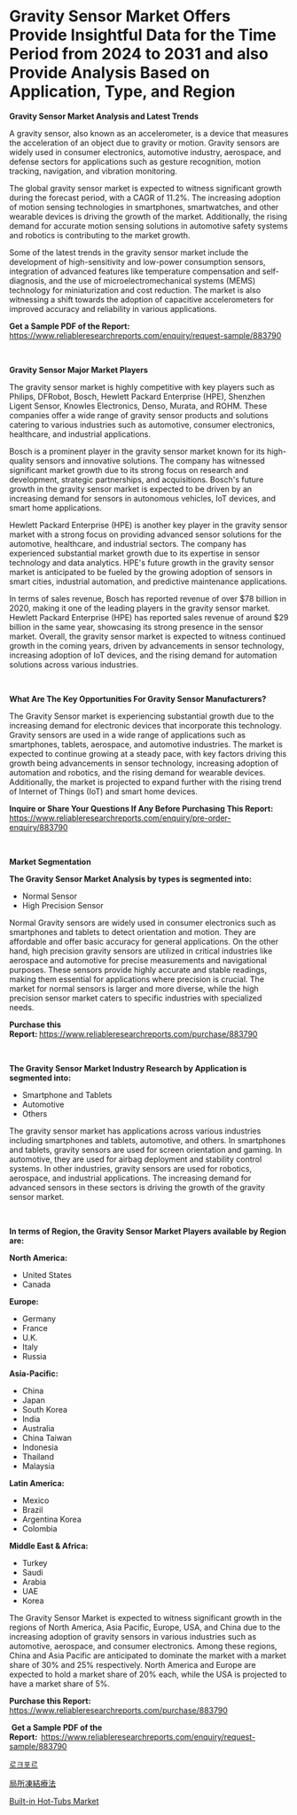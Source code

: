 <p><h1>Gravity Sensor Market Offers Provide Insightful Data for the Time Period from 2024 to 2031 and also Provide Analysis Based on Application, Type, and Region</h1></p><p><strong>Gravity Sensor Market Analysis and Latest Trends</strong></p>
<p><p>A gravity sensor, also known as an accelerometer, is a device that measures the acceleration of an object due to gravity or motion. Gravity sensors are widely used in consumer electronics, automotive industry, aerospace, and defense sectors for applications such as gesture recognition, motion tracking, navigation, and vibration monitoring.</p><p>The global gravity sensor market is expected to witness significant growth during the forecast period, with a CAGR of 11.2%. The increasing adoption of motion sensing technologies in smartphones, smartwatches, and other wearable devices is driving the growth of the market. Additionally, the rising demand for accurate motion sensing solutions in automotive safety systems and robotics is contributing to the market growth.</p><p>Some of the latest trends in the gravity sensor market include the development of high-sensitivity and low-power consumption sensors, integration of advanced features like temperature compensation and self-diagnosis, and the use of microelectromechanical systems (MEMS) technology for miniaturization and cost reduction. The market is also witnessing a shift towards the adoption of capacitive accelerometers for improved accuracy and reliability in various applications.</p></p>
<p><strong>Get a Sample PDF of the Report:&nbsp;</strong> <a href="https://www.reliableresearchreports.com/enquiry/request-sample/883790">https://www.reliableresearchreports.com/enquiry/request-sample/883790</a></p>
<p>&nbsp;</p>
<p><strong>Gravity Sensor Major Market Players</strong></p>
<p><p>The gravity sensor market is highly competitive with key players such as Philips, DFRobot, Bosch, Hewlett Packard Enterprise (HPE), Shenzhen Ligent Sensor, Knowles Electronics, Denso, Murata, and ROHM. These companies offer a wide range of gravity sensor products and solutions catering to various industries such as automotive, consumer electronics, healthcare, and industrial applications.</p><p>Bosch is a prominent player in the gravity sensor market known for its high-quality sensors and innovative solutions. The company has witnessed significant market growth due to its strong focus on research and development, strategic partnerships, and acquisitions. Bosch's future growth in the gravity sensor market is expected to be driven by an increasing demand for sensors in autonomous vehicles, IoT devices, and smart home applications.</p><p>Hewlett Packard Enterprise (HPE) is another key player in the gravity sensor market with a strong focus on providing advanced sensor solutions for the automotive, healthcare, and industrial sectors. The company has experienced substantial market growth due to its expertise in sensor technology and data analytics. HPE's future growth in the gravity sensor market is anticipated to be fueled by the growing adoption of sensors in smart cities, industrial automation, and predictive maintenance applications.</p><p>In terms of sales revenue, Bosch has reported revenue of over $78 billion in 2020, making it one of the leading players in the gravity sensor market. Hewlett Packard Enterprise (HPE) has reported sales revenue of around $29 billion in the same year, showcasing its strong presence in the sensor market. Overall, the gravity sensor market is expected to witness continued growth in the coming years, driven by advancements in sensor technology, increasing adoption of IoT devices, and the rising demand for automation solutions across various industries.</p></p>
<p>&nbsp;</p>
<p><strong>What Are The Key Opportunities For Gravity Sensor Manufacturers?</strong></p>
<p><p>The Gravity Sensor market is experiencing substantial growth due to the increasing demand for electronic devices that incorporate this technology. Gravity sensors are used in a wide range of applications such as smartphones, tablets, aerospace, and automotive industries. The market is expected to continue growing at a steady pace, with key factors driving this growth being advancements in sensor technology, increasing adoption of automation and robotics, and the rising demand for wearable devices. Additionally, the market is projected to expand further with the rising trend of Internet of Things (IoT) and smart home devices.</p></p>
<p><strong>Inquire or Share Your Questions If Any Before Purchasing This Report:</strong> <a href="https://www.reliableresearchreports.com/enquiry/pre-order-enquiry/883790">https://www.reliableresearchreports.com/enquiry/pre-order-enquiry/883790</a></p>
<p>&nbsp;</p>
<p><strong>Market Segmentation</strong></p>
<p><strong>The Gravity Sensor Market Analysis by types is segmented into:</strong></p>
<p><ul><li>Normal Sensor</li><li>High Precision Sensor</li></ul></p>
<p><p>Normal Gravity sensors are widely used in consumer electronics such as smartphones and tablets to detect orientation and motion. They are affordable and offer basic accuracy for general applications. On the other hand, high precision gravity sensors are utilized in critical industries like aerospace and automotive for precise measurements and navigational purposes. These sensors provide highly accurate and stable readings, making them essential for applications where precision is crucial. The market for normal sensors is larger and more diverse, while the high precision sensor market caters to specific industries with specialized needs.</p></p>
<p><strong>Purchase this Report:&nbsp;</strong><a href="https://www.reliableresearchreports.com/purchase/883790">https://www.reliableresearchreports.com/purchase/883790</a></p>
<p>&nbsp;</p>
<p><strong>The Gravity Sensor Market Industry Research by Application is segmented into:</strong></p>
<p><ul><li>Smartphone and Tablets</li><li>Automotive</li><li>Others</li></ul></p>
<p><p>The gravity sensor market has applications across various industries including smartphones and tablets, automotive, and others. In smartphones and tablets, gravity sensors are used for screen orientation and gaming. In automotive, they are used for airbag deployment and stability control systems. In other industries, gravity sensors are used for robotics, aerospace, and industrial applications. The increasing demand for advanced sensors in these sectors is driving the growth of the gravity sensor market.</p></p>
<p>&nbsp;</p>
<p><strong>In terms of Region, the Gravity Sensor Market Players available by Region are:</strong></p>
<p>
    <p> <strong> North America: </strong>
        <ul>
            <li>United States</li>
            <li>Canada</li>
        </ul>
        </p> 
    <p> <strong> Europe: </strong>
        <ul>
            <li>Germany</li>
            <li>France</li>
            <li>U.K.</li>
            <li>Italy</li>
            <li>Russia</li>
        </ul>
        </p> 
    <p> <strong> Asia-Pacific: </strong>
        <ul>
            <li>China</li>
            <li>Japan</li>
            <li>South Korea</li>
            <li>India</li>
            <li>Australia</li>
            <li>China Taiwan</li>
            <li>Indonesia</li>
            <li>Thailand</li>
            <li>Malaysia</li>
        </ul>
        </p> 
    <p> <strong> Latin America: </strong>
        <ul>
            <li>Mexico</li>
            <li>Brazil</li>
            <li>Argentina Korea</li>
            <li>Colombia</li>
        </ul>
        </p> 
    <p> <strong> Middle East & Africa: </strong>
        <ul>
            <li>Turkey</li>
            <li>Saudi</li>
            <li>Arabia</li>
            <li>UAE</li>
            <li>Korea</li>
        </ul>
    </p>
    </p>
<p><p>The Gravity Sensor Market is expected to witness significant growth in the regions of North America, Asia Pacific, Europe, USA, and China due to the increasing adoption of gravity sensors in various industries such as automotive, aerospace, and consumer electronics. Among these regions, China and Asia Pacific are anticipated to dominate the market with a market share of 30% and 25% respectively. North America and Europe are expected to hold a market share of 20% each, while the USA is projected to have a market share of 5%.</p></p>
<p><strong>Purchase this Report: </strong><a href="https://www.reliableresearchreports.com/purchase/883790">https://www.reliableresearchreports.com/purchase/883790</a></p>
<p>&nbsp;<strong>Get a Sample PDF of the Report:&nbsp;&nbsp;</strong><a href="https://www.reliableresearchreports.com/enquiry/request-sample/883790">https://www.reliableresearchreports.com/enquiry/request-sample/883790</a></p>
<p><strong></strong></p>
<p><p><a href="https://github.com/plelbej847484502/Market-Research-Report-List-1/blob/main/61187069011.md">로크포르</a></p><p><a href="https://github.com/oafhukehf4709715/Market-Research-Report-List-1/blob/main/24405119698.md">局所凍結療法</a></p><p><a href="https://github.com/suaretopek9/Market-Research-Report-List-2/blob/main/built-in-hot-tubs-market.md">Built-in Hot-Tubs Market</a></p></p>